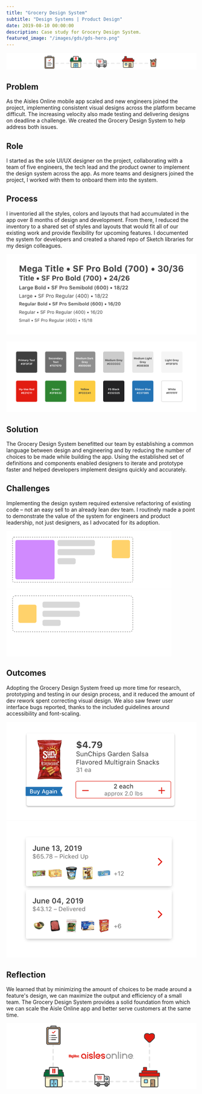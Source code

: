 ```yaml
---
title: "Grocery Design System"
subtitle: "Design Systems | Product Design"
date: 2019-08-10 00:00:00
description: Case study for Grocery Design System.
featured_image: "/images/gds/gds-hero.png"
---
```


![Grocery Design Icons](/images/gds/grocery-icons.png)

## Problem

As the Aisles Online mobile app scaled and new engineers joined the project, implementing consistent visual designs across the platform became difficult. The increasing velocity also made testing and delivering designs on deadline a challenge. We created the Grocery Design System to help address both issues.

## Role

I started as the sole UI/UX designer on the project, collaborating with a team of five engineers, the tech lead and the product owner to implement the design system across the app. As more teams and designers joined the project, I worked with them to onboard them into the system.





## Process

I inventoried all the styles, colors and layouts that had accumulated in the app over 8 months of design and development. From there, I reduced the inventory to a shared set of styles and layouts that would fit all of our existing work and provide flexibility for upcoming features. I documented the system for developers and created a shared repo of Sketch libraries for my design colleagues.

![](/images/gds/type.png)

![Grocery Design Icons](/images/gds/colors.png)

## Solution

The Grocery Design System benefitted our team by establishing a common language between design and engineering and by reducing the number of choices to be made while building the app. Using the established set of definitions and components enabled designers to iterate and prototype faster and helped developers implement designs quickly and accurately.



## Challenges

Implementing the design system required extensive refactoring of existing code – not an easy sell to an already lean dev team. I routinely made a point to demonstrate the value of the system for engineers and product leadership, not just designers, as I advocated for its adoption.

<div class="gallery" data-columns="2">
	<img src="/images/gds/native-spacing.gif">
	<img src="/images/gds/native-sizing.gif">
</div>

## Outcomes

Adopting the Grocery Design System freed up more time for research, prototyping and testing in our design process, and it reduced the amount of dev rework spent correcting visual design. We also saw fewer user interface bugs reported, thanks to the included guidelines around accessibility and font-scaling.

<div class="gallery" data-columns="2">
	<img src="/images/gds/product.png">
	<img src="/images/gds/orders.png">
	
</div>

## Reflection

We learned that by minimizing the amount of choices to be made around a feature's design, we can maximize the output and efficiency of a small team. The Grocery Design System provides a solid foundation from which we can scale the Aisle Online app and better serve customers at the same time.

![Grocery Design Icons](/images/gds/ao-icons.png)
